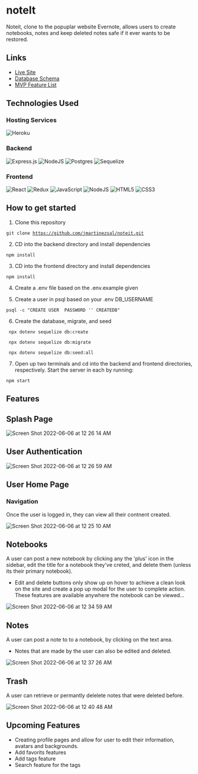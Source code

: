 # noteIt

Noteit, clone to the popuplar website Evernote, allows users to create notebooks, notes and keep deleted notes safe if it ever wants to be restored.  


## Links
* [Live Site](https://note--it.herokuapp.com/)
* [Database Schema](https://github.com/jmartinezsal/noteIt/wiki/Database-Schema)
* [MVP Feature List](https://github.com/jmartinezsal/noteIt/wiki/MVP-Feature-List)


## Technologies Used

### Hosting Services
![Heroku](https://img.shields.io/badge/heroku-%23430098.svg?style=for-the-badge&logo=heroku&logoColor=white)

### Backend 
![Express.js](https://img.shields.io/badge/express.js-%23404d59.svg?style=for-the-badge&logo=express&logoColor=%2361DAFB)
![NodeJS](https://img.shields.io/badge/node.js-6DA55F?style=for-the-badge&logo=node.js&logoColor=white)
![Postgres](https://img.shields.io/badge/postgres-%23316192.svg?style=for-the-badge&logo=postgresql&logoColor=white)
![Sequelize](https://img.shields.io/badge/Sequelize-52B0E7?style=for-the-badge&logo=Sequelize&logoColor=white)

### Frontend
![React](https://img.shields.io/badge/react-%2320232a.svg?style=for-the-badge&logo=react&logoColor=%2361DAFB)
![Redux](https://img.shields.io/badge/redux-%23593d88.svg?style=for-the-badge&logo=redux&logoColor=white)
![JavaScript](https://img.shields.io/badge/javascript-%23323330.svg?style=for-the-badge&logo=javascript&logoColor=%23F7DF1E)
![NodeJS](https://img.shields.io/badge/node.js-6DA55F?style=for-the-badge&logo=node.js&logoColor=white)
![HTML5](https://img.shields.io/badge/html5-%23E34F26.svg?style=for-the-badge&logo=html5&logoColor=white)
![CSS3](https://img.shields.io/badge/css3-%231572B6.svg?style=for-the-badge&logo=css3&logoColor=white)

## How to get started
1. Clone this repository

<code>git clone https://github.com/jmartinezsal/noteit.git</code>

2. CD into the backend directory and install dependencies

<code>npm install</code>

3. CD into the frontend directory and install dependencies

<code>npm install</code>

4. Create a .env file based on the .env.example given

5. Create a user in psql based on your .env DB_USERNAME

<code>psql -c "CREATE USER <username> PASSWORD '<password>' CREATEDB" </code>

6. Create the database, migrate, and seed

  <code> npx dotenv sequelize db:create</code>

  <code> npx dotenv sequelize db:migrate</code>

  <code> npx dotenv sequelize db:seed:all </code>

7. Open up two terminals and cd into the backend and frontend directories, respectively. Start the server in each by running:

  <code>npm start </code>
  
## Features 
 
## Splash Page
  
![Screen Shot 2022-06-06 at 12 26 14 AM](https://user-images.githubusercontent.com/96754787/172115211-76974829-ec8b-454b-9646-2ceb52a747a1.png)


## User Authentication
![Screen Shot 2022-06-06 at 12 26 59 AM](https://user-images.githubusercontent.com/96754787/172115314-939321e4-0772-4fbf-9db6-d92af387019b.png)

  
## User Home Page
  
### Navigation
  
Once the user is logged in, they can view all their contnent created.

 ![Screen Shot 2022-06-06 at 12 25 10 AM](https://user-images.githubusercontent.com/96754787/172115063-ee2ddd2d-6d5b-4a52-9b3a-de8dd9ca1e8c.png)
 
 
## Notebooks 

A user can post a new notebook by clicking any the 'plus' icon in the sidebar, edit the title for a notebook they've creted, and delete them (unless its their 
  primary notebook).

* Edit and delete buttons only show up on hover to achieve a clean look on the site and create a pop up modal for the user to complete action. 
These features are available anywhere the notebook can be viewed...

![Screen Shot 2022-06-06 at 12 34 59 AM](https://user-images.githubusercontent.com/96754787/172116522-4075f679-bdcc-4bbf-90ad-96e7ad8cd4d6.png)


 
## Notes
A user can post a note to to a notebook, by clicking on the text area. 
  * Notes that are made by the user can also be edited and deleted.  
  
 ![Screen Shot 2022-06-06 at 12 37 26 AM](https://user-images.githubusercontent.com/96754787/172116888-1855f091-ddac-4dac-9771-a7c676664242.png)

## Trash 
  A user can retrieve or permantly delelete notes that were deleted before. 
  
  ![Screen Shot 2022-06-06 at 12 40 48 AM](https://user-images.githubusercontent.com/96754787/172117444-b4a81afb-90f3-4d94-8279-86bab13b637e.png)

  

## Upcoming Features
  * Creating profile pages and allow for user to edit their information, avatars and backgrounds. 
  * Add favorits features
  * Add tags feature
  * Search feature for the tags 
  
  
  
  
  
  
  
  
  
  
  
  
